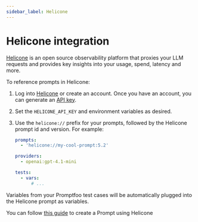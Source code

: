 ```yaml
---
sidebar_label: Helicone
---
```


# Helicone integration

[Helicone](https://helicone.ai/) is an open source observability platform that proxies your LLM requests and provides key insights into your usage, spend, latency and more.

To reference prompts in Helicone:

1. Log into [Helicone](https://www.helicone.ai) or create an account. Once you have an account, you can generate an [API key](https://helicone.ai/developer).

2. Set the `HELICONE_API_KEY` and environment variables as desired.

3. Use the `helicone://` prefix for your prompts, followed by the Helicone prompt id and version. For example:

   ```yaml
   prompts:
     - 'helicone://my-cool-prompt:5.2'

   providers:
     - openai:gpt-4.1-mini

   tests:
     - vars:
         # ...
   ```

Variables from your Promptfoo test cases will be automatically plugged into the Helicone prompt as variables.

You can follow [this guide](https://docs.helicone.ai/features/prompts#prompts-and-experiments) to create a Prompt using Helicone
